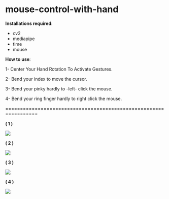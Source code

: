 # mouse-control-with-hand

﻿**Installations required**:

- cv2 
- mediapipe
- time
- mouse 

**How to use**:

1- Center Your Hand Rotation To Activate Gestures.

2- Bend your index to move the cursor.

3- Bend your pinky hardly to -left- click the mouse.

4- Bend your ring finger hardly to right click the mouse.

=================================================================

**( 1 )**

![](./Readme/Aspose.Words.183fa03c-9272-4a6f-a856-ba33539967db.002.png)












**( 2 )**

![](./Readme/Aspose.Words.183fa03c-9272-4a6f-a856-ba33539967db.004.png)












**( 3 )**

![](./Readme/Aspose.Words.183fa03c-9272-4a6f-a856-ba33539967db.006.png)









**( 4 )**

![](./Readme/Aspose.Words.183fa03c-9272-4a6f-a856-ba33539967db.008.png)

